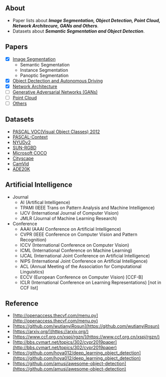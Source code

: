 ## About
+ Paper lists about ***Image Segmentation, Object Detection, Point Cloud, Network Architecure, GANs and Others***. 
+ Datasets about ***Semantic Segmentation and Object Detection***.

## Papers

- [X] [Image Segmentation](https://github.com/zhulf0804/CV-Papers/blob/master/Image_Segmentation.md)
	+ Semantic Segmentation
	+ Instance Segmentation
	+ Panoptic Segmentation
- [X] [Object Dectection and Autonomous
Driving](https://github.com/zhulf0804/CV-Papers/blob/master/Object_Detection_and_Autonomous_Driving.md)
- [X] [Network Architecture](https://github.com/zhulf0804/CV-Papers/blob/master/Network_Architecture.md)
- [ ] [Generative Adversarial Networks (GANs)](https://github.com/zhulf0804/CV-Papers/blob/master/GANs.md)
- [ ] [Point Cloud](https://github.com/zhulf0804/Segmentation-Papers/blob/master/Point_Cloud.md)
- [ ] [Others](https://github.com/zhulf0804/CV-Papers/blob/master/Others.md)

## Datasets

+ [PASCAL VOC(Visual Object Classes) 2012](https://github.com/zhulf0804/CV-Papers/blob/master/Datasets.md#voc)
+ [PASCAL-Context](https://github.com/zhulf0804/CV-Papers/blob/master/Datasets.md#pascal_context)
+ [NYUDv2](https://github.com/zhulf0804/CV-Papers/blob/master/Datasets.md#nyudv2)
+ [SUN-RGBD](https://github.com/zhulf0804/CV-Papers/blob/master/Datasets.md#sun_rgbd)
+ [Microsoft COCO](https://github.com/zhulf0804/CV-Papers/blob/master/Datasets.md#coco)
+ [Cityscape](https://github.com/zhulf0804/CV-Papers/blob/master/Datasets.md#cityscape)
+ [CamVid](https://github.com/zhulf0804/CV-Papers/blob/master/Datasets.md#camvid)
+ [ADE20K](https://github.com/zhulf0804/CV-Papers/blob/master/Datasets.md#ade20k)



## Artificial Intelligence
+ Journal
	+ AI (Artifical Intelligence)
	+ TPAMI (IEEE Trans on Pattern Analysis and Machine Intelligence)
	+ IJCV (International Journal of Computer Vision)
	+ JMLR (Journal of Machine Learning Research)
+ Conference
	+ AAAI (AAAI Conference on Artificial Intelligence)
	+ CVPR (IEEE Conference on Computer Vision and Pattern Recognition)
	+ ICCV (International Conference on Computer Vision)
	+ ICML (International Conference on Machine Learning)
	+ IJCAL (International Joint Conference on Artificial Intelligence)
	+ NIPS (International Joint Conference on Artificial Intelligence)
	+ ACL (Annual Meeting of the Association for Computational Linguistics)
	+ ECCV (European Conference on Computer Vision) [CCF-B]
	+ ICLR (International Conference on Learning Representations) [not in CCF list]


## Reference

+ [http://openaccess.thecvf.com/menu.py](http://openaccess.thecvf.com/menu.py)
+ [https://github.com/wutianyiRosun](https://github.com/wutianyiRosun)
+ [https://arxiv.org/](https://arxiv.org/)
+ [https://www.ccf.org.cn/xspj/rgzn/](https://www.ccf.org.cn/xspj/rgzn/)
+ [http://bbs.cvmart.net/topics/302/cvpr2019paper](http://bbs.cvmart.net/topics/302/cvpr2019paper)
+ [https://github.com/hoya012/deep_learning_object_detection](https://github.com/hoya012/deep_learning_object_detection)
+ [https://github.com/amusi/awesome-object-detection](https://github.com/amusi/awesome-object-detection)